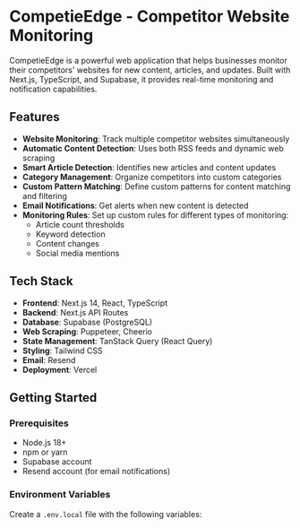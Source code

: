 # CompetieEdge - Competitor Website Monitoring

CompetieEdge is a powerful web application that helps businesses monitor their competitors' websites for new content, articles, and updates. Built with Next.js, TypeScript, and Supabase, it provides real-time monitoring and notification capabilities.

## Features

- **Website Monitoring**: Track multiple competitor websites simultaneously
- **Automatic Content Detection**: Uses both RSS feeds and dynamic web scraping
- **Smart Article Detection**: Identifies new articles and content updates
- **Category Management**: Organize competitors into custom categories
- **Custom Pattern Matching**: Define custom patterns for content matching and filtering
- **Email Notifications**: Get alerts when new content is detected
- **Monitoring Rules**: Set up custom rules for different types of monitoring:
  - Article count thresholds
  - Keyword detection
  - Content changes
  - Social media mentions

## Tech Stack

- **Frontend**: Next.js 14, React, TypeScript
- **Backend**: Next.js API Routes
- **Database**: Supabase (PostgreSQL)
- **Web Scraping**: Puppeteer, Cheerio
- **State Management**: TanStack Query (React Query)
- **Styling**: Tailwind CSS
- **Email**: Resend
- **Deployment**: Vercel

## Getting Started

### Prerequisites

- Node.js 18+
- npm or yarn
- Supabase account
- Resend account (for email notifications)

### Environment Variables

Create a `.env.local` file with the following variables:
